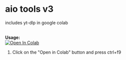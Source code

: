 # aio tools v3
includes yt-dlp in google colab

<br><b>Usage:</b>
<br>
<a href="https://colab.research.google.com/github/tf99921/aio-tools-v3/blob/main/compiled_by_jga_143v4.ipynb" target="_parent\"><img src="https://colab.research.google.com/assets/colab-badge.svg" alt="Open In Colab"/></a>
1. Click on the "Open in Colab" button and press ctrl+f9
